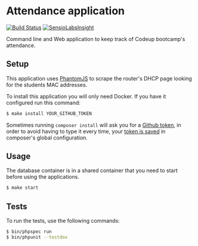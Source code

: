 # Attendance application

[![Build Status](https://travis-ci.org/MontealegreLuis/attendance.svg?branch=master)](https://travis-ci.org/MontealegreLuis/attendance)
[![SensioLabsInsight](https://insight.sensiolabs.com/projects/d8b0ab6c-fd8b-47d2-b042-441ef0416552/mini.png)](https://insight.sensiolabs.com/projects/d8b0ab6c-fd8b-47d2-b042-441ef0416552)

Command line and Web application to keep track of Codeup bootcamp's attendance.

## Setup

This application uses [PhantomJS][1] to scrape the router's DHCP page looking
for the students MAC addresses.

To install this application you will only need Docker. If you have it
configured run this command:

```bash
$ make install YOUR_GITHUB_TOKEN
```

Sometimes running `composer install` will ask you for a [Github token][2], in
order to avoid having to type it every time, your [token is saved][3] in
composer's global configuration.

## Usage

The database container is in a shared container that you need to start before
using the applications.

```bash
$ make start
```

## Tests

To run the tests, use the following commands:

```bash
$ bin/phpspec run
$ bin/phpunit --testdox
```

[1]: http://phantomjs.org/download.html
[2]: https://github.com/settings/tokens
[3]: https://getcomposer.org/doc/06-config.md#github-oauth
